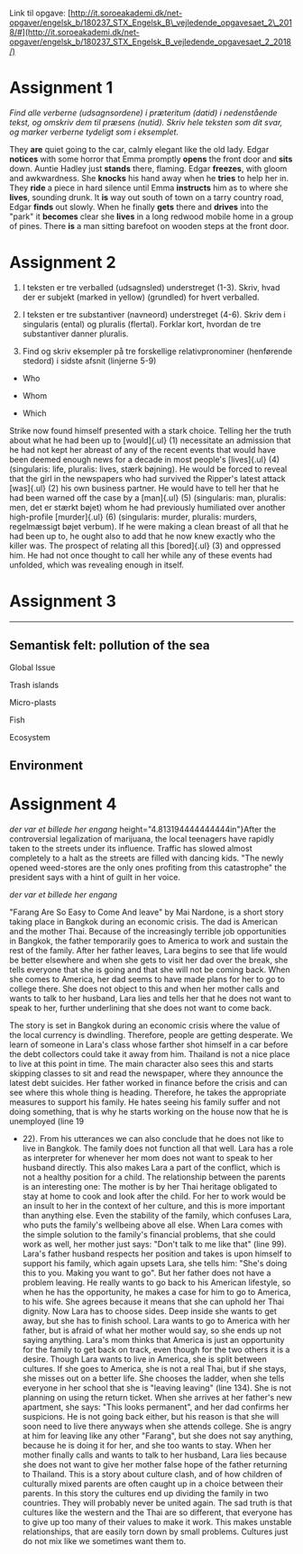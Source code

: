 Link til opgave:
[http://it.soroeakademi.dk/net-opgaver/engelsk_b/180237_STX_Engelsk_B\_vejledende_opgavesaet_2\_2018/#](http://it.soroeakademi.dk/net-opgaver/engelsk_b/180237_STX_Engelsk_B_vejledende_opgavesaet_2_2018/)

# Assignment 1

*Find alle verberne (udsagnsordene) i præteritum (datid) i nedenstående
tekst, og omskriv dem til præsens (nutid). Skriv hele teksten som dit
svar, og marker verberne tydeligt som i eksemplet.*

They **are** quiet going to the car, calmly elegant like the old lady.
Edgar **notices** with some horror that Emma promptly **opens** the
front door and **sits** down. Auntie Hadley just **stands** there,
flaming. Edgar **freezes**, with gloom and awkwardness. She **knocks**
his hand away when he **tries** to help her in. They **ride** a piece in
hard silence until Emma **instructs** him as to where she **lives**,
sounding drunk. It **is** way out south of town on a tarry country road,
Edgar **finds** out slowly. When he finally **gets** there and
**drives** into the "park" it **becomes** clear she **lives** in a long
redwood mobile home in a group of pines. There **is** a man sitting
barefoot on wooden steps at the front door.

# Assignment 2

1.  I teksten er tre verballed (udsagnsled) understreget (1-3). Skriv,
    hvad der er subjekt (marked in yellow) (grundled) for hvert
    verballed.

2.  I teksten er tre substantiver (navneord) understreget (4-6). Skriv
    dem i singularis (ental) og pluralis (flertal). Forklar kort,
    hvordan de tre substantiver danner pluralis.

3.  Find og skriv eksempler på tre forskellige relativpronominer
    (henførende stedord) i sidste afsnit (linjerne 5-9)

-   Who

-   Whom

-   Which

Strike now found himself presented with a stark choice. Telling her the
truth about what he had been up to [would]{.ul} (1) necessitate an
admission that he had not kept her abreast of any of the recent events
that would have been deemed enough news for a decade in most people's
[lives]{.ul} (4) (singularis: life, pluralis: lives, stærk bøjning). He
would be forced to reveal that the girl in the newspapers who had
survived the Ripper's latest attack [was]{.ul} (2) his own business
partner. He would have to tell her that he had been warned off the case
by a [man]{.ul} (5) (singularis: man, pluralis: men, det er stærkt
bøjet) whom he had previously humiliated over another high-profile
[murder]{.ul} (6) (singularis: murder, pluralis: murders, regelmæssigt
bøjet verbum). If he were making a clean breast of all that he had been
up to, he ought also to add that he now knew exactly who the killer was.
The prospect of relating all this [bored]{.ul} (3) and oppressed him. He
had not once thought to call her while any of these events had unfolded,
which was revealing enough in itself.

# Assignment 3

  -----------------------------------------------------------------------
  **Semantisk felt: pollution of the sea**
  -----------------------------------------------------------------------
  Global Issue

  Trash islands

  Micro-plasts

  Fish

  Ecosystem

  Environment
  -----------------------------------------------------------------------

# Assignment 4

*der var et billede her engang*
height="4.813194444444444in"}After the controversial legalization of
marijuana, the local teenagers have rapidly taken to the streets under
its influence. Traffic has slowed almost completely to a halt as the
streets are filled with dancing kids. "The newly opened weed-stores are
the only ones profiting from this catastrophe" the president says with a
hint of guilt in her voice.

*der var et billede her engang*

"Farang Are So Easy to Come And leave" by Mai Nardone, is a short story
taking place in Bangkok during an economic crisis. The dad is American
and the mother Thai. Because of the increasingly terrible job
opportunities in Bangkok, the father temporarily goes to America to work
and sustain the rest of the family. After her father leaves, Lara begins
to see that life would be better elsewhere and when she gets to visit
her dad over the break, she tells everyone that she is going and that
she will not be coming back. When she comes to America, her dad seems to
have made plans for her to go to college there. She does not object to
this and when her mother calls and wants to talk to her husband, Lara
lies and tells her that he does not want to speak to her, further
underlining that she does not want to come back.

The story is set in Bangkok during an economic crisis where the value of
the local currency is dwindling. Therefore, people are getting
desperate. We learn of someone in Lara's class whose farther shot
himself in a car before the debt collectors could take it away from him.
Thailand is not a nice place to live at this point in time. The main
character also sees this and starts skipping classes to sit and read the
newspaper, where they announce the latest debt suicides. Her father
worked in finance before the crisis and can see where this whole thing
is heading. Therefore, he takes the appropriate measures to support his
family. He hates seeing his family suffer and not doing something, that
is why he starts working on the house now that he is unemployed (line 19
- 22). From his utterances we can also conclude that he does not like to
live in Bangkok. The family does not function all that well. Lara has a
role as interpreter for whenever her mom does not want to speak to her
husband directly. This also makes Lara a part of the conflict, which is
not a healthy position for a child. The relationship between the parents
is an interesting one: The mother is by her Thai heritage obligated to
stay at home to cook and look after the child. For her to work would be
an insult to her in the context of her culture, and this is more
important than anything else. Even the stability of the family, which
confuses Lara, who puts the family's wellbeing above all else. When Lara
comes with the simple solution to the family's financial problems, that
she could work as well, her mother just says: "Don't talk to me like
that" (line 99). Lara's father husband respects her position and takes
is upon himself to support his family, which again upsets Lara, she
tells him: "She's doing this to you. Making you want to go". But her
father does not have a problem leaving. He really wants to go back to
his American lifestyle, so when he has the opportunity, he makes a case
for him to go to America, to his wife. She agrees because it means that
she can uphold her Thai dignity. Now Lara has to choose sides. Deep
inside she wants to get away, but she has to finish school. Lara wants
to go to America with her father, but is afraid of what her mother would
say, so she ends up not saying anything. Lara's mom thinks that America
is just an opportunity for the family to get back on track, even though
for the two others it is a desire. Though Lara wants to live in America,
she is split between cultures. If she goes to America, she is not a real
Thai, but if she stays, she misses out on a better life. She chooses the
ladder, when she tells everyone in her school that she is "leaving
leaving" (line 134). She is not planning on using the return ticket.
When she arrives at her father's new apartment, she says: "This looks
permanent", and her dad confirms her suspicions. He is not going back
either, but his reason is that she will soon need to live there anyways
when she attends college. She is angry at him for leaving like any other
"Farang", but she does not say anything, because he is doing it for her,
and she too wants to stay. When her mother finally calls and wants to
talk to her husband, Lara lies because she does not want to give her
mother false hope of the father returning to Thailand. This is a story
about culture clash, and of how children of culturally mixed parents are
often caught up in a choice between their parents. In this story the
cultures end up dividing the family in two countries. They will probably
never be united again. The sad truth is that cultures like the western
and the Thai are so different, that everyone has to give up too many of
their values to make it work. This makes unstable relationships, that
are easily torn down by small problems. Cultures just do not mix like we
sometimes want them to.
